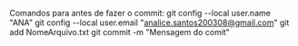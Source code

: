 Comandos para antes de fazer o commit:
git config --local user.name "ANA" 
git config --local user.email "analice.santos200308@gmail.com"
git add NomeArquivo.txt
git commit -m "Mensagem do comit"
